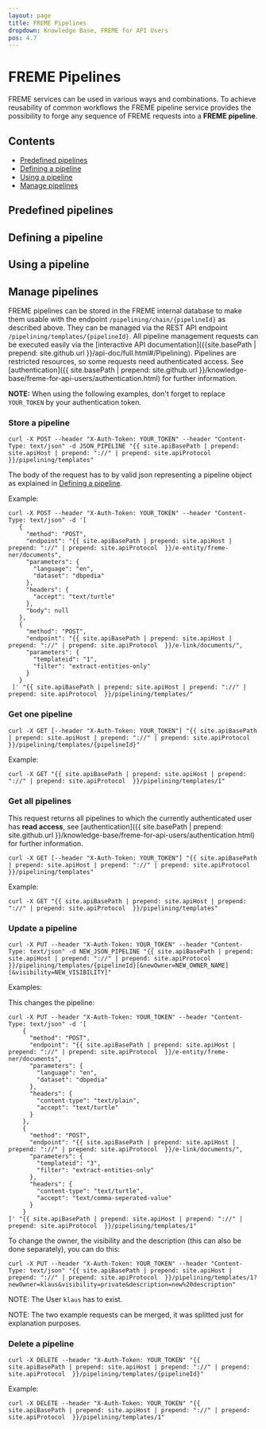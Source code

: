 ```yaml
---
layout: page
title: FREME Pipelines
dropdown: Knowledge Base, FREME for API Users
pos: 4.7
---
```


<script>
var xmlhttp = new XMLHttpRequest();
var url = "{{ site.apiBasePath | prepend: site.apiHost | prepend: "://" | prepend: site.apiProtocol  }}/pipelining/templates";

xmlhttp.onreadystatechange=function() {
    if (xmlhttp.readyState == 4 && xmlhttp.status == 200) {
        myFunction(xmlhttp.responseText);
    }
}
xmlhttp.open("GET", url, true);
xmlhttp.send();

function myFunction(response) {
    var arr = JSON.parse(response);
    var i;
    var out = "<ul>";

    for(i = 0; i < arr.length; i++) {
        out += "<li>" +
        "<a href=\"{{ site.apiBasePath | prepend: site.apiHost | prepend: "://" | prepend: site.apiProtocol  }}/pipelining/templates/"+arr[i].id+"\">"+arr[i].label+"</a>: " + (arr[i].description==null?"(missing description)":arr[i].description) +
        "</li>";
    }
    out += "</ul>";
    document.getElementById("entity-list").innerHTML = out;
}
</script>

# FREME Pipelines

FREME services can be used in various ways and combinations. To achieve reusability of common workflows the FREME pipeline service provides the possibility to forge any sequence of FREME requests into a **FREME pipeline**.

## Contents

* [Predefined pipelines](#predefined-pipelines)
* [Defining a pipeline](#defining-a-pipeline)
* [Using a pipeline](#using-a-pipeline)
* [Manage pipelines](#manage-pipelines)

## Predefined pipelines
<div id="entity-list"></div>

## Defining a pipeline

## Using a pipeline

## Manage pipelines

FREME pipelines can be stored in the FREME internal database to make them usable with the endpoint `/pipelining/chain/{pipelineId}` as described above. They can be managed via the REST API endpoint `/pipelining/templates/{pipelineId}`. All pipeline management requests can be executed easily via the [interactive API documentation]({{site.basePath | prepend: site.github.url }}/api-doc/full.html#/Pipelining). Pipelines are restricted resources, so some requests need authenticated access. See [authentication]({{ site.basePath | prepend: site.github.url }}/knowledge-base/freme-for-api-users/authentication.html) for further information.

**NOTE:** When using the following examples, don't forget to replace `YOUR_TOKEN` by your authentication token.

### Store a pipeline

```
curl -X POST --header "X-Auth-Token: YOUR_TOKEN" --header "Content-Type: text/json" -d JSON_PIPELINE "{{ site.apiBasePath | prepend: site.apiHost | prepend: "://" | prepend: site.apiProtocol  }}/pipelining/templates"
```

The body of the request has to by valid json representing a pipeline object as explained in [Defining a pipeline](#defining-a-pipeline).

Example:

```
curl -X POST --header "X-Auth-Token: YOUR_TOKEN" --header "Content-Type: text/json" -d '[
   {
     "method": "POST",
     "endpoint": "{{ site.apiBasePath | prepend: site.apiHost | prepend: "://" | prepend: site.apiProtocol  }}/e-entity/freme-ner/documents",
     "parameters": {
       "language": "en",
       "dataset": "dbpedia"
     },
     "headers": {
       "accept": "text/turtle"
     },
     "body": null
   },
   {
     "method": "POST",
     "endpoint": "{{ site.apiBasePath | prepend: site.apiHost | prepend: "://" | prepend: site.apiProtocol  }}/e-link/documents/",
     "parameters": {
       "templateid": "1",
       "filter": "extract-entities-only"
     }
   }
 ]' "{{ site.apiBasePath | prepend: site.apiHost | prepend: "://" | prepend: site.apiProtocol  }}/pipelining/templates/"
```

### Get one pipeline
```
curl -X GET [--header "X-Auth-Token: YOUR_TOKEN"] "{{ site.apiBasePath | prepend: site.apiHost | prepend: "://" | prepend: site.apiProtocol  }}/pipelining/templates/{pipelineId}"
```

Example:

```
curl -X GET "{{ site.apiBasePath | prepend: site.apiHost | prepend: "://" | prepend: site.apiProtocol  }}/pipelining/templates/1"
```

### Get all pipelines

This request returns all pipelines to which the currently authenticated user has **read access**, see [authentication]({{ site.basePath | prepend: site.github.url }}/knowledge-base/freme-for-api-users/authentication.html) for further information.

```
curl -X GET [--header "X-Auth-Token: YOUR_TOKEN"] "{{ site.apiBasePath | prepend: site.apiHost | prepend: "://" | prepend: site.apiProtocol  }}/pipelining/templates"
```

Example:

```
curl -X GET "{{ site.apiBasePath | prepend: site.apiHost | prepend: "://" | prepend: site.apiProtocol  }}/pipelining/templates"
```

### Update a pipeline
```
curl -X PUT --header "X-Auth-Token: YOUR_TOKEN" --header "Content-Type: text/json" -d NEW_JSON_PIPELINE "{{ site.apiBasePath | prepend: site.apiHost | prepend: "://" | prepend: site.apiProtocol  }}/pipelining/templates/{pipelineId}[&newOwner=NEW_OWNER_NAME][&visibility=NEW_VISIBILITY]"
```

Examples:


This changes the pipeline:

```
curl -X PUT --header "X-Auth-Token: YOUR_TOKEN" --header "Content-Type: text/json" -d '[
    {
      "method": "POST",
      "endpoint": "{{ site.apiBasePath | prepend: site.apiHost | prepend: "://" | prepend: site.apiProtocol  }}/e-entity/freme-ner/documents",
      "parameters": {
        "language": "en",
    	"dataset": "dbpedia"
      },
      "headers": {
        "content-type": "text/plain",
        "accept": "text/turtle"
      }
    },
    {
      "method": "POST",
      "endpoint": "{{ site.apiBasePath | prepend: site.apiHost | prepend: "://" | prepend: site.apiProtocol  }}/e-link/documents/",
      "parameters": {
        "templateid": "3",
    	"filter": "extract-entities-only"
      },
      "headers": {
        "content-type": "text/turtle",
        "accept": "text/comma-seperated-value"
      }
    }
]' "{{ site.apiBasePath | prepend: site.apiHost | prepend: "://" | prepend: site.apiProtocol  }}/pipelining/templates/1"
```

To change the owner, the visibility and the description (this can also be done separately), you can do this:

```
curl -X PUT --header "X-Auth-Token: YOUR_TOKEN" --header "Content-Type: text/json" "{{ site.apiBasePath | prepend: site.apiHost | prepend: "://" | prepend: site.apiProtocol  }}/pipelining/templates/1?newOwner=klaus&visibility=private&description=new%20description"
```

NOTE: The User `klaus` has to exist.

NOTE: The two example requests can be merged, it was splitted just for explanation purposes.

### Delete a pipeline
```
curl -X DELETE --header "X-Auth-Token: YOUR_TOKEN" "{{ site.apiBasePath | prepend: site.apiHost | prepend: "://" | prepend: site.apiProtocol  }}/pipelining/templates/{pipelineId}"
```

Example:

```
curl -X DELETE --header "X-Auth-Token: YOUR_TOKEN" "{{ site.apiBasePath | prepend: site.apiHost | prepend: "://" | prepend: site.apiProtocol  }}/pipelining/templates/1"
```




